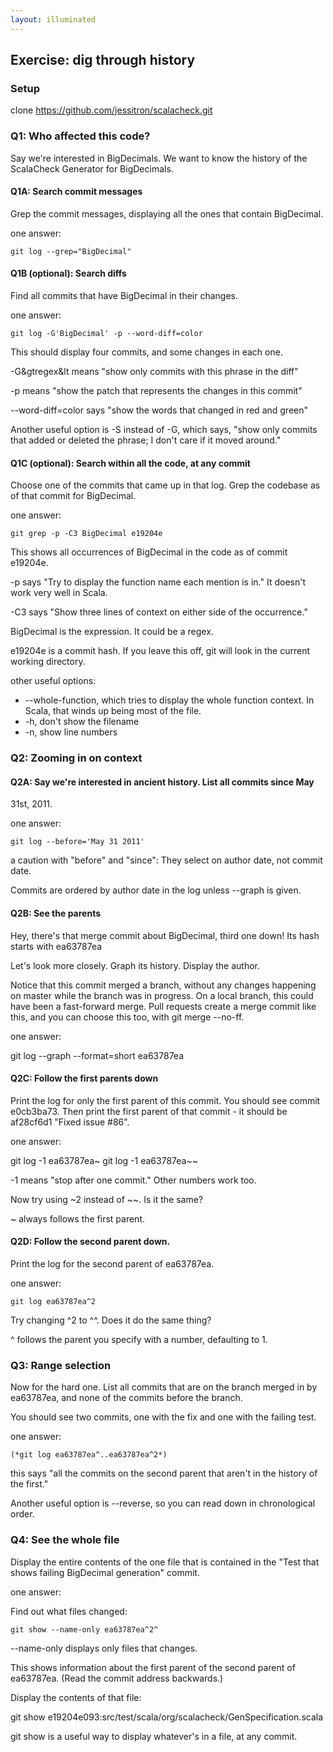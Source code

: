 ```yaml
---
layout: illuminated
---
```


## Exercise: dig through history

### Setup
clone https://github.com/jessitron/scalacheck.git

### Q1: Who affected this code?
Say we're interested in BigDecimals. We want to know
the history of the ScalaCheck Generator for BigDecimals.

#### Q1A: Search commit messages

Grep the commit messages, displaying all the ones that contain
BigDecimal.

one answer:

    git log --grep="BigDecimal"

#### Q1B (optional): Search diffs

Find all commits that have BigDecimal in their changes.

one answer:

    git log -G'BigDecimal' -p --word-diff=color

This should display four commits, and some changes in each one.

-G&gtregex&lt means "show only commits with this phrase in the diff"

-p means "show the patch that represents the changes in this commit"

--word-diff=color says "show the words that changed in red and
green"

Another useful option is -S instead of -G, which says, "show only
commits that added or deleted the phrase; I don't care if it moved
around."

#### Q1C (optional): Search within all the code, at any commit

Choose one of the commits that came up in that log. Grep the codebase as
of that commit for BigDecimal.

one answer:

    git grep -p -C3 BigDecimal e19204e

This shows all occurrences of BigDecimal in the code as of commit
e19204e.

-p says "Try to display the function name each mention is in." It
doesn't work very well in Scala.

-C3 says "Show three lines of context on either side of the occurrence."

BigDecimal is the expression. It could be a regex.

e19204e is a commit hash. If you leave this off, git will look in the
current working directory.

other useful options:
* --whole-function, which tries to display the whole function context. In Scala, that winds up being most of the file.
* -h, don't show the filename
* -n, show line numbers

### Q2: Zooming in on context

#### Q2A: Say we're interested in ancient history. List all commits since May
31st, 2011.

one answer:

    git log --before='May 31 2011'

a caution with "before" and "since": They select on author date, not
commit date.

Commits are ordered by author date in the log unless --graph is given.

#### Q2B: See the parents

Hey, there's that merge commit about BigDecimal, third one down! Its
hash starts with ea63787ea

Let's look more closely. Graph its history. Display the author.

Notice that this commit merged a branch, without any changes happening
on master while the branch was in progress. On a local branch, this
could have been a fast-forward merge. Pull requests create a merge
commit like this, and you can choose this too, with git merge --no-ff.

one answer:

   git log --graph --format=short ea63787ea


#### Q2C: Follow the first parents down

Print the log for only the first parent of this commit. You should see
commit e0cb3ba73. Then print the first parent of that commit - it
should be af28cf6d1 "Fixed issue #86".

one answer:

   git log -1 ea63787ea~
   git log -1 ea63787ea~~

-1 means "stop after one commit." Other numbers work too.

Now try using ~2 instead of ~~. Is it the same?

~ always follows the first parent.

#### Q2D: Follow the second parent down.

Print the log for the second parent of ea63787ea.

one answer:

    git log ea63787ea^2

Try changing ^2 to ^^. Does it do the same thing?

^ follows the parent you specify with a number, defaulting to 1.

### Q3: Range selection

Now for the hard one. List all commits that are on the branch merged in
by ea63787ea, and none of the commits before the branch.

You should see two commits, one with the fix and one with the failing
test.

one answer:

    (*git log ea63787ea^..ea63787ea^2*)

this says "all the commits on the second parent that aren't in the
history of the first."

Another useful option is --reverse, so you can read down in
chronological order.

### Q4: See the whole file

Display the entire contents of the one file that is contained in the
"Test that shows failing BigDecimal generation" commit.

one answer:

Find out what files changed:

    git show --name-only ea63787ea^2^

--name-only displays only files that changes.

This shows information about the first parent of the second parent of
ea63787ea. (Read the commit address backwards.)

Display the contents of that file:

   git show e19204e093:src/test/scala/org/scalacheck/GenSpecification.scala

git show is a useful way to display whatever's in a file, at any commit.







